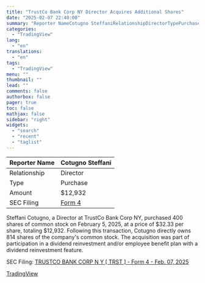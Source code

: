 ```yaml
---
title: "TrustCo Bank Corp NY Director Acquires Additional Shares"
date: "2025-02-07 22:40:00"
summary: "Reporter NameCotugno SteffaniRelationshipDirectorTypePurchaseAmount$12,932SEC FilingForm 4Steffani Cotugno, a Director at TrustCo Bank Corp NY, purchased 400 shares of common stock on February 5, 2025, at a price of $32.33 per share, totaling $12,932. Following this transaction, Cotugno directly owns 814 shares of the company's common stock. The acquisition was part of..."
categories:
  - "TradingView"
lang:
  - "en"
translations:
  - "en"
tags:
  - "TradingView"
menu: ""
thumbnail: ""
lead: ""
comments: false
authorbox: false
pager: true
toc: false
mathjax: false
sidebar: "right"
widgets:
  - "search"
  - "recent"
  - "taglist"
---
```


| Reporter Name | Cotugno Steffani |
| --- | --- |
| Relationship | Director |
| Type | Purchase |
| Amount | $12,932 |
| SEC Filing | [Form 4](https://www.sec.gov/Archives/edgar/data/1998757/000114036125003508/xslF345X05/form4.xml) |

Steffani Cotugno, a Director at TrustCo Bank Corp NY, purchased 400 shares of common stock on February 5, 2025, at a price of $32.33 per share, totaling $12,932. Following this transaction, Cotugno directly owns 814 shares of the company's common stock. The acquisition was part of participation in a dividend reinvestment and/or employee benefit plan with a dividend reinvestment feature.

SEC Filing: [TRUSTCO BANK CORP N Y [ TRST ] - Form 4 - Feb. 07, 2025](https://www.sec.gov/Archives/edgar/data/1998757/000114036125003508/xslF345X05/form4.xml)

[TradingView](https://www.tradingview.com/news/tradingview:e73d9c9f4e09e:0-trustco-bank-corp-ny-director-acquires-additional-shares/)
